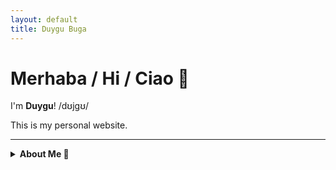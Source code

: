 ```yaml
---
layout: default
title: Duygu Buga
---
```


# Merhaba / Hi / Ciao 👋  
I'm **Duygu**! /dʊjɡʊ/  

This is my personal website.

---

<details>
  <summary><strong>About Me 🐾 </strong></summary>
I'm a **PhD researcher in linguistics** at Ulster University.  
My research focuses on **bilingualism, cognitive control, and sentence processing**.  

I am also a professional **ESL/EFL** and **Turkish as a Foreign Language (TFL)** teacher.  

In my free time, I enjoy **long walks with my dog, [Budi](budi.html)**.

---

## CV
You can download my CV here: [**Download CV**](cv-dbuga.pdf)
